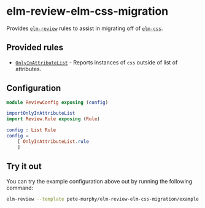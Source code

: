 # elm-review-elm-css-migration

Provides [`elm-review`](https://package.elm-lang.org/packages/jfmengels/elm-review/latest/) rules to assist in migrating off of [`elm-css`](https://package.elm-lang.org/packages/rtfeldman/elm-css/latest/).

## Provided rules

- [`OnlyInAttributeList`](https://package.elm-lang.org/packages/pete-murphy/elm-review-elm-css-migration/1.0.2/OnlyInAttributeList/) - Reports instances of `css` outside of list of attributes.

## Configuration

```elm
module ReviewConfig exposing (config)

importOnlyInAttributeList
import Review.Rule exposing (Rule)

config : List Rule
config =
    [ OnlyInAttributeList.rule
    ]
```

## Try it out

You can try the example configuration above out by running the following command:

```bash
elm-review --template pete-murphy/elm-review-elm-css-migration/example
```
